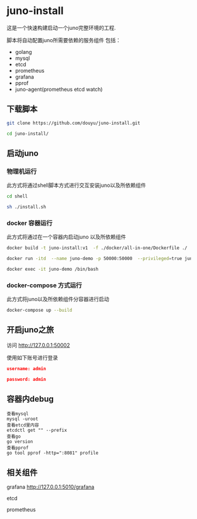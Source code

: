 # juno-install

这是一个快速构建启动一个juno完整环境的工程.

脚本将自动配置juno所需要依赖的服务组件
包括：
- golang
- mysql
- etcd
- prometheus
- grafana
- pprof
- juno-agent(prometheus etcd watch) 

## 下载脚本

```bash
git clone https://github.com/douyu/juno-install.git

cd juno-install/
```

## 启动juno

### 物理机运行

此方式将通过shell脚本方式进行交互安装juno以及所依赖组件

```bash
cd shell

sh ./install.sh
```

### docker 容器运行

此方式将通过在一个容器内启动juno 以及所依赖组件

```bash
docker build -t juno-install:v1  -f ./docker/all-in-one/Dockerfile ./

docker run -itd  --name juno-demo -p 50000:50000  --privileged=true juno-install:v1 /usr/sbin/init

docker exec -it juno-demo /bin/bash

```

### docker-compose 方式运行

此方式将juno以及所依赖组件分容器进行启动

```bash
docker-compose up --build
```

## 开启juno之旅

访问 http://127.0.0.1:50002

使用如下账号进行登录

```json
username: admin

password: admin
```

## 容器内debug
```
查看mysql
mysql -uroot
查看etcd里内容
etcdctl get "" --prefix
查看go
go version
查看pprof
go tool pprof -http=":8081" profile
```

## 相关组件

grafana http://127.0.0.1:5010/grafana

etcd

prometheus 
